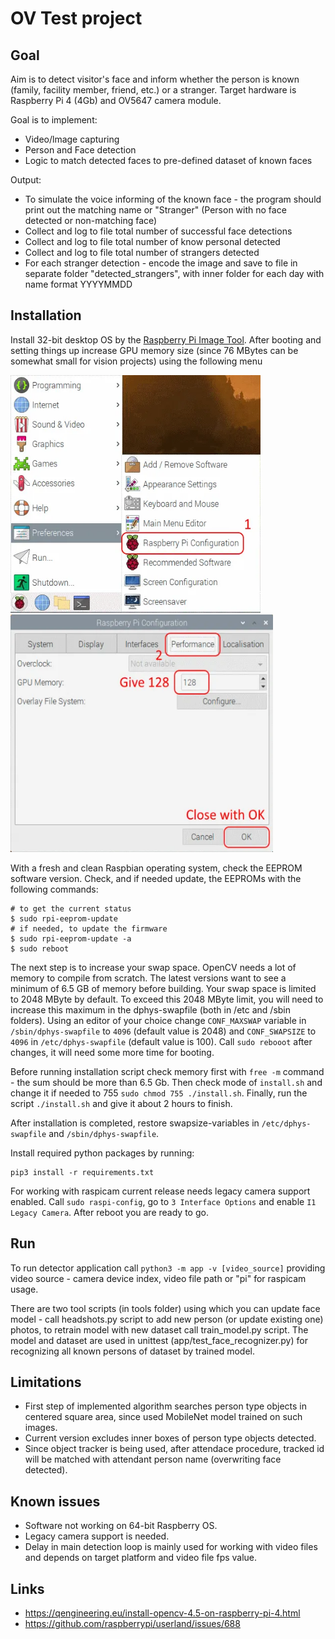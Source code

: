 # OV Test project

## Goal

Aim is to detect visitor's face and inform whether the person is known (family, facility member, friend, etc.) or a stranger. Target hardware is Raspberry Pi 4 (4Gb) and OV5647 camera module.

Goal is to implement:
 - Video/lmage capturing
 - Person and Face detection
 - Logic to match detected faces to pre-defined dataset of known faces

Output:
 - To simulate the voice informing of the known face - the program should print out the matching name or "Stranger" (Person with no face detected or non-matching face)
 - Collect and log to file total number of successful face detections
 - Collect and log to file total number of know personal detected
 - Collect and log to file total number of strangers detected
 - For each stranger detection - encode the image and save to file in separate folder "detected_strangers", with inner folder for each day with name format YYYYMMDD

## Installation

Install 32-bit desktop OS by the [Raspberry Pi Image Tool](https://www.raspberrypi.com/software/). After booting and setting things up increase GPU memory size (since 76 MBytes can be somewhat small for vision projects) using the following menu

<img src="https://github.com/woodenshark/OV_Doorbell_cv/raw/belezyakov_doc/images/raspi_config_1.jpg" width="400" height="380"> <img src="https://github.com/woodenshark/OV_Doorbell_cv/raw/belezyakov_doc/images/raspi_config_2.jpg" width="420" height="380">

With a fresh and clean Raspbian operating system, check the EEPROM software version. Check, and if needed update, the EEPROMs with the following commands:
```
# to get the current status
$ sudo rpi-eeprom-update
# if needed, to update the firmware
$ sudo rpi-eeprom-update -a
$ sudo reboot
```

The next step is to increase your swap space. OpenCV needs a lot of memory to compile from scratch. The latest versions want to see a minimum of 6.5 GB of memory before building. Your swap space is limited to 2048 MByte by default. To exceed this 2048 MByte limit, you will need to increase this maximum in the dphys-swapfile (both in /etc and /sbin folders). Using an editor of your choice change ```CONF_MAXSWAP``` variable in ```/sbin/dphys-swapfile``` to ```4096``` (default value is 2048) and ```CONF_SWAPSIZE``` to ```4096``` in ```/etc/dphys-swapfile``` (default value is 100). Call ```sudo rebooot``` after changes, it will need some more time for booting.

Before running installation script check memory first with ```free -m``` command - the sum should be more than 6.5 Gb. Then check mode of ```install.sh``` and change it if needed to 755 ```sudo chmod 755 ./install.sh```. Finally, run the script ```./install.sh``` and give it about 2 hours to finish.

After installation is completed, restore swapsize-variables in ```/etc/dphys-swapfile``` and ```/sbin/dphys-swapfile```.

Install required python packages by running:
```
pip3 install -r requirements.txt
```

For working with raspicam current release needs legacy camera support enabled. Call ```sudo raspi-config```, go to ```3 Interface Options``` and enable ```I1 Legacy Camera```. After reboot you are ready to go.

## Run
To run detector application call ```python3 -m app -v [video_source]``` providing video source - camera device index, video file path or "pi" for raspicam usage.

There are two tool scripts (in tools folder) using which you can update face model - call headshots.py script to add new person (or update existing one) photos, to retrain model with new dataset call train_model.py script. The model and dataset are used in unittest (app/test_face_recognizer.py) for recognizing all known persons of dataset by trained model.

## Limitations
 - First step of implemented algorithm searches person type objects in centered square area, since used MobileNet model trained on such images.
 - Current version excludes inner boxes of person type objects detected.
 - Since object tracker is being used, after attendace procedure, tracked id will be matched with attendant person name (overwriting face detected).

## Known issues
 - Software not working on 64-bit Raspberry OS.
 - Legacy camera support is needed.
 - Delay in main detection loop is mainly used for working with video files and depends on target platform and video file fps value.

## Links
 - https://qengineering.eu/install-opencv-4.5-on-raspberry-pi-4.html
 - https://github.com/raspberrypi/userland/issues/688
